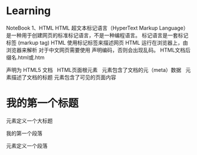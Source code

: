 # Learning
NoteBook
1、HTML
 HTML 超文本标记语言（HyperText Markup Language）是一种用于创建网页的标准标记语言，不是一种编程语言。
 标记语言是一套标记标签 (markup tag)
 HTML 使用标记标签来描述网页
 HTML 运行在浏览器上，由浏览器来解析
 对于中文网页需要使用 <meta charset="utf-8"> 声明编码，否则会出现乱码。
 HTML文档后缀名.html或.htm
<!DOCTYPE html>  声明为 HTML5 文档
 <html>   HTML页面根元素
  <head>  元素包含了文档的元（meta）数据
   <meta charset="utf-8">
   <title>HTML测试</title>  元素描述了文档的标题
  </head>
  <body>      元素包含了可见的页面内容
   <h1>我的第一个标题</h1>    元素定义一个大标题
   <p>我的第一个段落</p>   元素定义一个段落
  </body>
 </html>
